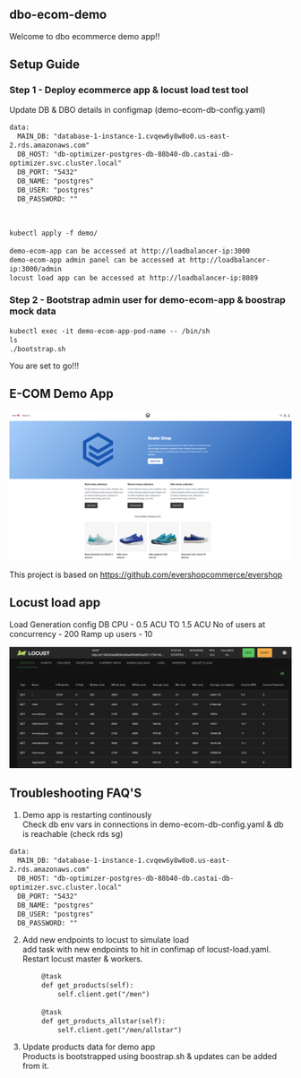 ## dbo-ecom-demo

Welcome to dbo ecommerce demo app!!

## Setup Guide

### Step 1 - Deploy ecommerce app & locust load test tool

Update DB & DBO details in configmap (demo-ecom-db-config.yaml)
```
data:
  MAIN_DB: "database-1-instance-1.cvqew6y8w8o0.us-east-2.rds.amazonaws.com"
  DB_HOST: "db-optimizer-postgres-db-88b40-db.castai-db-optimizer.svc.cluster.local"
  DB_PORT: "5432"
  DB_NAME: "postgres"
  DB_USER: "postgres"
  DB_PASSWORD: ""
```
<br>

```
kubectl apply -f demo/

demo-ecom-app can be accessed at http://loadbalancer-ip:3000 
demo-ecom-app admin panel can be accessed at http://loadbalancer-ip:3000/admin 
locust load app can be accessed at http://loadbalancer-ip:8089 

```

### Step 2 - Bootstrap admin user for demo-ecom-app & boostrap mock data

```
kubectl exec -it demo-ecom-app-pod-name -- /bin/sh
ls
./bootstrap.sh
```
You are set to go!!!

## E-COM Demo App
![Demo APP Screenshot](readmeimages/app.png)

This project is based on https://github.com/evershopcommerce/evershop

## Locust load app

Load Generation config
DB CPU - 0.5 ACU TO 1.5 ACU
No of users at concurrency - 200
Ramp up users - 10

![LOAD APP Screenshot](readmeimages/load.png)


## Troubleshooting FAQ'S

1. Demo app is restarting continously <br>
Check db env vars in connections in demo-ecom-db-config.yaml & db is reachable (check rds sg)

```
data:
  MAIN_DB: "database-1-instance-1.cvqew6y8w8o0.us-east-2.rds.amazonaws.com"
  DB_HOST: "db-optimizer-postgres-db-88b40-db.castai-db-optimizer.svc.cluster.local"
  DB_PORT: "5432"
  DB_NAME: "postgres"
  DB_USER: "postgres"
  DB_PASSWORD: ""
```

2. Add new endpoints to locust to simulate load <br>
 add task with new endpoints to hit in confimap of locust-load.yaml. Restart locust master & workers.

```
        @task
        def get_products(self):
            self.client.get("/men")

        @task
        def get_products_allstar(self):
            self.client.get("/men/allstar")
```

3. Update products data for demo app <br>
Products is bootstrapped using boostrap.sh & updates can be added from it.
